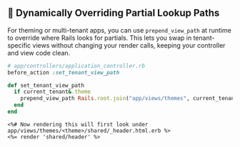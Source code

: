 ## 🚀 Dynamically Overriding Partial Lookup Paths
For theming or multi-tenant apps, you can use `prepend_view_path` at runtime to override where Rails looks for partials. This lets you swap in tenant-specific views without changing your render calls, keeping your controller and view code clean.

```ruby
# app/controllers/application_controller.rb
before_action :set_tenant_view_path

def set_tenant_view_path
  if current_tenant&.theme
    prepend_view_path Rails.root.join("app/views/themes", current_tenant.theme)
  end
end
```

```erb
<%# Now rendering this will first look under app/views/themes/<theme>/shared/_header.html.erb %>
<%= render 'shared/header' %>
```